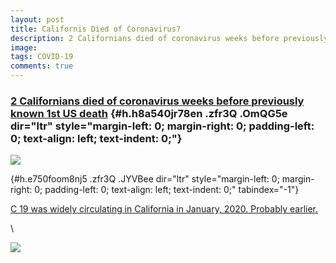 ```yaml
---
layout: post
title: Californis Died of Coronavirus?
description: 2 Californians died of coronavirus weeks before previously known 1st US death
image: 
tags: COVID-19
comments: true
---
```


### [2 Californians died of coronavirus weeks before previously known 1st US death](https://www.google.com/url?q=https%3A%2F%2Fwww.cnn.com%2F2020%2F04%2F22%2Fus%2Fcalifornia-deaths-earliest-in-us%2Findex.html&sa=D&sntz=1&usg=AFQjCNHc2f2ONLSGXBb85JGRkjBzmKTo7g) {#h.h8a540jr78en .zfr3Q .OmQG5e dir="ltr" style="margin-left: 0; margin-right: 0; padding-left: 0; text-align: left; text-indent: 0;"}

[![](https://lh6.googleusercontent.com/iY2bQuMxRL8NTEQO7SBsqvQv2UDBGU-opvnJ3mK3NDKRCWnEmlHgtUpwT6ilZIA3eek0FAX1D32djmhT3ID33Qtc4PG1EIXTMdS_z13xNwwRDNKWTsQ=w1280)](https://www.google.com/url?q=https%3A%2F%2Fredcap.med.usc.edu%2Fsurveys%2F%3Fs%3DJ7KEL4YTKT&sa=D&sntz=1&usg=AFQjCNGgmJPVlIxKzdq9Pd16K5HC0kstRQ)

 {#h.e750foom8nj5 .zfr3Q .JYVBee dir="ltr" style="margin-left: 0; margin-right: 0; padding-left: 0; text-align: left; text-indent: 0;" tabindex="-1"}

[](#h.e750foom8nj5)

[C 19 was widely circulating in California in January, 2020. Probably
earlier.](https://www.google.com/url?q=https%3A%2F%2Fwww.cnn.com%2F2020%2F04%2F22%2Fus%2Fcalifornia-deaths-earliest-in-us%2Findex.html&sa=D&sntz=1&usg=AFQjCNHc2f2ONLSGXBb85JGRkjBzmKTo7g)

\

![](https://lh6.googleusercontent.com/s_erTQbPsL9kpQKTa5bL7R1nOEtTYBZtN8V1rZZ8NL65LmPXZpnFrXK1BvzCABIEwth3khFh1gOiOf74ycidzD6qVoi0QsHcoebnB7GvH_BHp-6Ipg=w1280)
